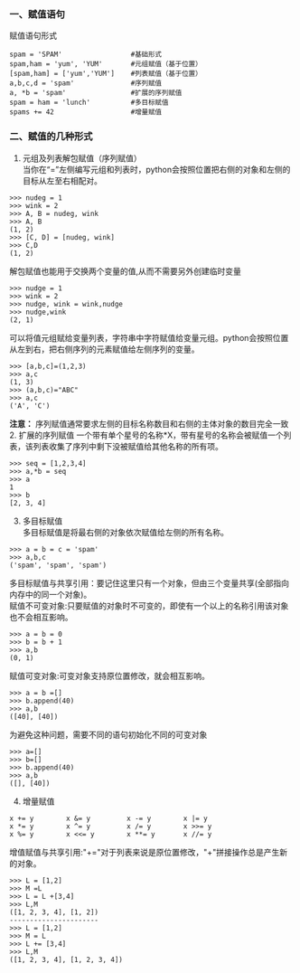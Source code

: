 ### 一、赋值语句
赋值语句形式
```
spam = 'SPAM'                 #基础形式
spam,ham = 'yum', 'YUM'       #元组赋值（基于位置）
[spam,ham] = ['yum','YUM']    #列表赋值（基于位置）
a,b,c,d = 'spam'              #序列赋值
a, *b = 'spam'                #扩展的序列赋值
spam = ham = 'lunch'          #多目标赋值
spams += 42                   #增量赋值
```
### 二、赋值的几种形式
1. 元组及列表解包赋值（序列赋值）  
当你在“=”左侧编写元组和列表时，python会按照位置把右侧的对象和左侧的目标从左至右相配对。
```
>>> nudeg = 1
>>> wink = 2
>>> A, B = nudeg, wink
>>> A, B
(1, 2)
>>> [C, D] = [nudeg, wink]
>>> C,D
(1, 2)
```
解包赋值也能用于交换两个变量的值,从而不需要另外创建临时变量
```
>>> nudge = 1
>>> wink = 2
>>> nudge, wink = wink,nudge
>>> nudge,wink
(2, 1)
```
可以将值元组赋给变量列表，字符串中字符赋值给变量元组。python会按照位置从左到右，把右侧序列的元素赋值给左侧序列的变量。
```
>>> [a,b,c]=(1,2,3)
>>> a,c
(1, 3)
>>> (a,b,c)="ABC"
>>> a,c
('A', 'C')
```  
**注意：** 序列赋值通常要求左侧的目标名称数目和右侧的主体对象的数目完全一致
2. 扩展的序列赋值
一个带有单个星号的名称*X，带有星号的名称会被赋值一个列表，该列表收集了序列中剩下没被赋值给其他名称的所有项。
```
>>> seq = [1,2,3,4]
>>> a,*b = seq
>>> a
1
>>> b
[2, 3, 4]
```
3. 多目标赋值  
多目标赋值是将最右侧的对象依次赋值给左侧的所有名称。
```
>>> a = b = c = 'spam'
>>> a,b,c
('spam', 'spam', 'spam')
```
多目标赋值与共享引用：要记住这里只有一个对象，但由三个变量共享(全部指向内存中的同一个对象)。  
赋值不可变对象:只要赋值的对象时不可变的，即使有一个以上的名称引用该对象也不会相互影响。
```
>>> a = b = 0
>>> b = b + 1
>>> a,b
(0, 1)
```
赋值可变对象:可变对象支持原位置修改，就会相互影响。
```
>>> a = b =[]
>>> b.append(40)
>>> a,b
([40], [40])
```
为避免这种问题，需要不同的语句初始化不同的可变对象
```
>>> a=[]
>>> b=[]
>>> b.append(40)
>>> a,b
([], [40])
```
4. 增量赋值
```
x += y        x &= y         x -= y        x |= y
x *= y        x ^= y         x /= y        x >>= y
x %= y        x <<= y        x **= y       x //= y
```
增值赋值与共享引用:"+="对于列表来说是原位置修改，"+"拼接操作总是产生新的对象。
```
>>> L = [1,2]
>>> M =L
>>> L = L +[3,4]
>>> L,M
([1, 2, 3, 4], [1, 2])
----------------------
>>> L = [1,2]
>>> M = L
>>> L += [3,4]
>>> L,M
([1, 2, 3, 4], [1, 2, 3, 4])
```
